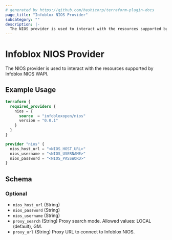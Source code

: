 ```yaml
---
# generated by https://github.com/hashicorp/terraform-plugin-docs
page_title: "Infoblox NIOS Provider"
subcategory: ""
description: |-
  The NIOS provider is used to interact with the resources supported by Infoblox NIOS WAPI.
---
```


# Infoblox NIOS Provider

The NIOS provider is used to interact with the resources supported by Infoblox NIOS WAPI.

## Example Usage

```terraform
terraform {
  required_providers {
    nios = {
      source  = "infobloxopen/nios"
      version = "0.0.1"
    }
  }
}

provider "nios" {
  nios_host_url = "<NIOS_HOST_URL>"
  nios_username = "<NIOS_USERNAME>"
  nios_password = "<NIOS_PASSWORD>"
}
```

<!-- schema generated by tfplugindocs -->
## Schema

### Optional

- `nios_host_url` (String)
- `nios_password` (String)
- `nios_username` (String)
- `proxy_search` (String) Proxy search mode. Allowed values: LOCAL (default), GM.
- `proxy_url` (String) Proxy URL to connect to Infoblox NIOS.
